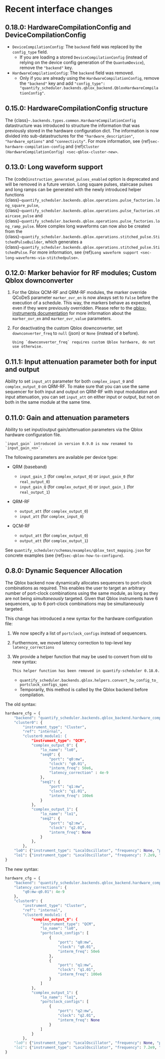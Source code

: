 # Recent interface changes

## 0.18.0: HardwareCompilationConfig and DeviceCompilationConfig

- `DeviceCompilationConfig`: The `backend` field was replaced by the `config_type` field.
  - If you are loading a stored `DeviceCompilationConfig` (instead of relying on the device config generation of the `QuantumDevice`), remove the `"backend"` key.
- `HardwareCompilationConfig`: The `backend` field was removed.
  - Only if you are already using the `HardwareCompilationConfig`, remove the `"backend"` key and add `"config_type": "quantify_scheduler.backends.qblox_backend.QbloxHardwareCompilationConfig"`.


## 0.15.0: HardwareCompilationConfig structure

The {class}`~.backends.types.common.HardwareCompilationConfig` datastructure was introduced to structure the information that was previously stored in the hardware configuration dict.
The information is now divided into sub-datastructures for the `"hardware_description"`, `"hardware_options"` and `"connectivity"`.
For more information, see {ref}`sec-hardware-compilation-config` and {ref}`Cluster (HardwareCompilationConfig) <sec-qblox-cluster-new>`.

## 0.13.0: Long waveform support

The {code}`instruction_generated_pulses_enabled` option is deprecated and will be removed in a future version. Long square pulses, staircase pulses and long ramps can be generated with the newly introduced helper functions {class}`~quantify_scheduler.backends.qblox.operations.pulse_factories.long_square_pulse`, {class}`~quantify_scheduler.backends.qblox.operations.pulse_factories.staircase_pulse` and {class}`~quantify_scheduler.backends.qblox.operations.pulse_factories.long_ramp_pulse`. More complex long waveforms can now also be created from the {class}`~quantify_scheduler.backends.qblox.operations.stitched_pulse.StitchedPulseBuilder`, which generates a {class}`~quantify_scheduler.backends.qblox.operations.stitched_pulse.StitchedPulse`. For more information, see {ref}`Long waveform support <sec-long-waveforms-via-stitchedpulse>`.

## 0.12.0: Marker behavior for RF modules; Custom Qblox downconverter

1. For the Qblox QCM-RF and QRM-RF modules, the marker override QCoDeS parameter `marker_ovr_en`
   is now always set to `False` before the execution of a schedule. This way, the markers
   behave as expected, even if they were previously overridden.
   Please refer to the
   [qblox-instruments documentation](https://qblox-qblox-instruments.readthedocs-hosted.com/en/main/cluster/qrm_rf.html#marker-output-channels) for more information about the `marker_ovr_en` and `marker_ovr_value` parameters.

2. For deactivating the custom Qblox downconverter, set `downconverter_freq` to `null` (json) or `None` (instead of `0` before).
    ```{note}
    Using `downconverter_freq` requires custom Qblox hardware, do not use otherwise.
    ``` 

## 0.11.1: Input attenuation parameter both for input and output

Ability to set `input_att` parameter for both `complex_input_0` and `complex_output_0` on QRM-RF.
To make sure that you can use the same sequencer for both input and output
on QRM-RF with input modulation and input attenuation, you can set `input_att` on either input or output,
but not on both in the same module at the same time.

## 0.11.0: Gain and attenuation parameters

Ability to set input/output gain/attenuation parameters via the Qblox hardware configuration file.

```{note}
`input_gain` introduced in version 0.9.0 is now renamed to `input_gain_<n>`.
```

The following parameters are available per device type:

- QRM (baseband)

  - `input_gain_I` (for `complex_output_0`) or `input_gain_0` (for `real_output_0`)
  - `input_gain_Q` (for `complex_output_0`) or `input_gain_1` (for `real_output_1`)

- QRM-RF

  - `output_att` (for `complex_output_0`)
  - `input_att` (for `complex_input_0`)

- QCM-RF

  - `output_att` (for `complex_output_0`)
  - `output_att` (for `complex_output_1`)

See `quantify_scheduler/schemas/examples/qblox_test_mapping.json` for concrete examples (see {ref}`sec-qblox-how-to-configure`).

## 0.8.0: Dynamic Sequencer Allocation

The Qblox backend now dynamically allocates sequencers to port-clock combinations as required.
This enables the user to target an arbitrary number of port-clock combinations using the same module, as long as they are not being *simultaneously* targeted.
Given that Qblox instruments have 6 sequencers, up to 6 port-clock combinations may be simultaneously targeted.

This change has introduced a new syntax for the hardware configuration file:

1. We now specify a list of `portclock_configs` instead of sequencers.

2. Furthermore, we moved latency correction to top-level key `latency_corrections`

3. We provide a helper function that may be used to convert from old to new syntax:

    ```{warning}
    This helper function has been removed in quantify-scheduler 0.18.0.
    ```

   - `quantify_scheduler.backends.qblox.helpers.convert_hw_config_to_portclock_configs_spec`
   - Temporarily, this method is called by the Qblox backend before compilation.

The old syntax:

```python
hardware_cfg = {
    "backend": "quantify_scheduler.backends.qblox_backend.hardware_compile",
    "cluster0": {
        "instrument_type": "Cluster",
        "ref": "internal",
        "cluster0_module1: {
            "instrument_type": "QCM",
            "complex_output_0": {
                "lo_name": "lo0",
                "seq0": {
                    "port": "q0:mw",
                    "clock": "q0.01",
                    "interm_freq": 50e6,
                    "latency_correction" : 4e-9
                },
                "seq1": {
                    "port": "q1:mw",
                    "clock": "q1.01",
                    "interm_freq": 100e6
                }
            },
            "complex_output_1": {
                "lo_name": "lo1",
                "seq2": {
                    "port": "q2:mw",
                    "clock": "q2.01",
                    "interm_freq": None
                }
            },
        },
    "lo0": {"instrument_type": "LocalOscillator", "frequency": None, "power": 20},
    "lo1": {"instrument_type": "LocalOscillator", "frequency": 7.2e9, "power": 20}
}
```

The new syntax:

```python
hardware_cfg = {
    "backend": "quantify_scheduler.backends.qblox_backend.hardware_compile",
    "latency_corrections": {
        "q0:mw-q0.01": 4e-9
    },
    "cluster0": {
        "instrument_type": "Cluster",
        "ref": "internal",
        "cluster0_module1: {
            "complex_output_0": {
                "instrument_type": "QCM",
                "lo_name": "lo0",
                "portclock_configs": [
                    {
                        "port": "q0:mw",
                        "clock": "q0.01",
                        "interm_freq": 50e6
                    },
                    {
                        "port": "q1:mw",
                        "clock": "q1.01",
                        "interm_freq": 100e6
                    }
                ]
            },
            "complex_output_1": {
                "lo_name": "lo1",
                "portclock_configs": [
                    {
                        "port": "q2:mw",
                        "clock": "q2.01",
                        "interm_freq": None
                    }
                ]
            }
        },
    "lo0": {"instrument_type": "LocalOscillator", "frequency": None, "power": 20},
    "lo1": {"instrument_type": "LocalOscillator", "frequency": 7.2e9, "power": 20}
}
```
